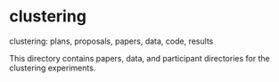 # clustering
clustering: plans, proposals, papers, data, code, results

This directory contains papers, data, and participant directories for the clustering experiments.
